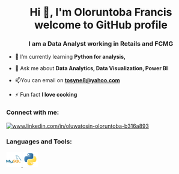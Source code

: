 <h1 align="center">Hi 👋, I'm Oloruntoba Francis welcome to GitHub profile</h1>
<h3 align="center">I am a Data Analyst working in Retails and FCMG</h3>

- 🌱 I’m currently learning **Python for analysis,**

- 💬 Ask me about **Data Analytics, Data Visualization, Power BI**

- 📫You can email on **tosyne8@yahoo.com**

- ⚡ Fun fact **I love cooking**

<h3 align="left">Connect with me:</h3>
<p align="left">
<a href="https://linkedin.com/in/www.linkedin.com/in/oluwatosin-oloruntoba-b316a893" target="blank"><img align="center" src="https://raw.githubusercontent.com/rahuldkjain/github-profile-readme-generator/master/src/images/icons/Social/linked-in-alt.svg" alt="www.linkedin.com/in/oluwatosin-oloruntoba-b316a893" height="30" width="40" /></a>
</p>

<h3 align="left">Languages and Tools:</h3>
<p align="left"> <a href="https://www.mysql.com/" target="_blank" rel="noreferrer"> <img src="https://raw.githubusercontent.com/devicons/devicon/master/icons/mysql/mysql-original-wordmark.svg" alt="mysql" width="40" height="40"/> </a> <a href="https://www.python.org" target="_blank" rel="noreferrer"> <img src="https://raw.githubusercontent.com/devicons/devicon/master/icons/python/python-original.svg" alt="python" width="40" height="40"/> </a> </p>
